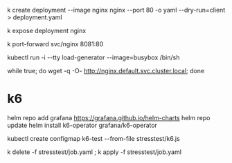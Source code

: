 k create deployment --image nginx nginx --port 80 -o yaml --dry-run=client > deployment.yaml

k expose deployment nginx 

k port-forward svc/nginx 8081:80


kubectl run -i --tty load-generator --image=busybox /bin/sh

while true; do wget -q -O- http://nginx.default.svc.cluster.local; done


# k6 

helm repo add grafana https://grafana.github.io/helm-charts
helm repo update
helm install k6-operator grafana/k6-operator


kubectl create configmap k6-test --from-file stresstest/k6.js

k delete -f stresstest/job.yaml ; k apply -f stresstest/job.yaml